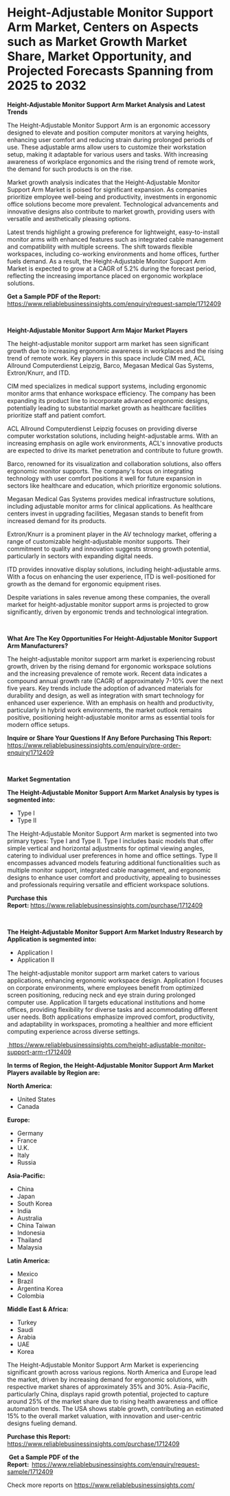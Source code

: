 <p><h1>Height-Adjustable Monitor Support Arm Market, Centers on Aspects such as Market Growth Market Share, Market Opportunity, and Projected Forecasts Spanning from 2025 to 2032</h1></p><p><strong>Height-Adjustable Monitor Support Arm Market Analysis and Latest Trends</strong></p>
<p><p>The Height-Adjustable Monitor Support Arm is an ergonomic accessory designed to elevate and position computer monitors at varying heights, enhancing user comfort and reducing strain during prolonged periods of use. These adjustable arms allow users to customize their workstation setup, making it adaptable for various users and tasks. With increasing awareness of workplace ergonomics and the rising trend of remote work, the demand for such products is on the rise.</p><p>Market growth analysis indicates that the Height-Adjustable Monitor Support Arm Market is poised for significant expansion. As companies prioritize employee well-being and productivity, investments in ergonomic office solutions become more prevalent. Technological advancements and innovative designs also contribute to market growth, providing users with versatile and aesthetically pleasing options.</p><p>Latest trends highlight a growing preference for lightweight, easy-to-install monitor arms with enhanced features such as integrated cable management and compatibility with multiple screens. The shift towards flexible workspaces, including co-working environments and home offices, further fuels demand. As a result, the Height-Adjustable Monitor Support Arm Market is expected to grow at a CAGR of 5.2% during the forecast period, reflecting the increasing importance placed on ergonomic workplace solutions.</p></p>
<p><strong>Get a Sample PDF of the Report:&nbsp;</strong> <a href="https://www.reliablebusinessinsights.com/enquiry/request-sample/1712409?utm_campaign=57&utm_medium=2&utm_source=Github&utm_content=ia&utm_term=11012025&utm_id=height-adjustable-monitor-support-arm">https://www.reliablebusinessinsights.com/enquiry/request-sample/1712409</a></p>
<p>&nbsp;</p>
<p><strong>Height-Adjustable Monitor Support Arm Major Market Players</strong></p>
<p><p>The height-adjustable monitor support arm market has seen significant growth due to increasing ergonomic awareness in workplaces and the rising trend of remote work. Key players in this space include CIM med, ACL Allround Computerdienst Leipzig, Barco, Megasan Medical Gas Systems, Extron/Knurr, and ITD.</p><p>CIM med specializes in medical support systems, including ergonomic monitor arms that enhance workspace efficiency. The company has been expanding its product line to incorporate advanced ergonomic designs, potentially leading to substantial market growth as healthcare facilities prioritize staff and patient comfort.</p><p>ACL Allround Computerdienst Leipzig focuses on providing diverse computer workstation solutions, including height-adjustable arms. With an increasing emphasis on agile work environments, ACL's innovative products are expected to drive its market penetration and contribute to future growth.</p><p>Barco, renowned for its visualization and collaboration solutions, also offers ergonomic monitor supports. The company's focus on integrating technology with user comfort positions it well for future expansion in sectors like healthcare and education, which prioritize ergonomic solutions.</p><p>Megasan Medical Gas Systems provides medical infrastructure solutions, including adjustable monitor arms for clinical applications. As healthcare centers invest in upgrading facilities, Megasan stands to benefit from increased demand for its products.</p><p>Extron/Knurr is a prominent player in the AV technology market, offering a range of customizable height-adjustable monitor supports. Their commitment to quality and innovation suggests strong growth potential, particularly in sectors with expanding digital needs.</p><p>ITD provides innovative display solutions, including height-adjustable arms. With a focus on enhancing the user experience, ITD is well-positioned for growth as the demand for ergonomic equipment rises.</p><p>Despite variations in sales revenue among these companies, the overall market for height-adjustable monitor support arms is projected to grow significantly, driven by ergonomic trends and technological integration.</p></p>
<p>&nbsp;</p>
<p><strong>What Are The Key Opportunities For Height-Adjustable Monitor Support Arm Manufacturers?</strong></p>
<p><p>The height-adjustable monitor support arm market is experiencing robust growth, driven by the rising demand for ergonomic workspace solutions and the increasing prevalence of remote work. Recent data indicates a compound annual growth rate (CAGR) of approximately 7-10% over the next five years. Key trends include the adoption of advanced materials for durability and design, as well as integration with smart technology for enhanced user experience. With an emphasis on health and productivity, particularly in hybrid work environments, the market outlook remains positive, positioning height-adjustable monitor arms as essential tools for modern office setups.</p></p>
<p><strong>Inquire or Share Your Questions If Any Before Purchasing This Report:</strong> <a href="https://www.reliablebusinessinsights.com/enquiry/pre-order-enquiry/1712409?utm_campaign=57&utm_medium=2&utm_source=Github&utm_content=ia&utm_term=11012025&utm_id=height-adjustable-monitor-support-arm">https://www.reliablebusinessinsights.com/enquiry/pre-order-enquiry/1712409</a></p>
<p>&nbsp;</p>
<p><strong>Market Segmentation</strong></p>
<p><strong>The Height-Adjustable Monitor Support Arm Market Analysis by types is segmented into:</strong></p>
<p><ul><li>Type I</li><li>Type II</li></ul></p>
<p><p>The Height-Adjustable Monitor Support Arm market is segmented into two primary types: Type I and Type II. Type I includes basic models that offer simple vertical and horizontal adjustments for optimal viewing angles, catering to individual user preferences in home and office settings. Type II encompasses advanced models featuring additional functionalities such as multiple monitor support, integrated cable management, and ergonomic designs to enhance user comfort and productivity, appealing to businesses and professionals requiring versatile and efficient workspace solutions.</p></p>
<p><strong>Purchase this Report:&nbsp;</strong><a href="https://www.reliablebusinessinsights.com/purchase/1712409?utm_campaign=57&utm_medium=2&utm_source=Github&utm_content=ia&utm_term=11012025&utm_id=height-adjustable-monitor-support-arm">https://www.reliablebusinessinsights.com/purchase/1712409</a></p>
<p>&nbsp;</p>
<p><strong>The Height-Adjustable Monitor Support Arm Market Industry Research by Application is segmented into:</strong></p>
<p><ul><li>Application I</li><li>Application II</li></ul></p>
<p><p>The height-adjustable monitor support arm market caters to various applications, enhancing ergonomic workspace design. Application I focuses on corporate environments, where employees benefit from optimized screen positioning, reducing neck and eye strain during prolonged computer use. Application II targets educational institutions and home offices, providing flexibility for diverse tasks and accommodating different user needs. Both applications emphasize improved comfort, productivity, and adaptability in workspaces, promoting a healthier and more efficient computing experience across diverse settings.</p></p>
<p><a href="https://www.reliablebusinessinsights.com/height-adjustable-monitor-support-arm-r1712409?utm_campaign=57&utm_medium=2&utm_source=Github&utm_content=ia&utm_term=11012025&utm_id=height-adjustable-monitor-support-arm">&nbsp;https://www.reliablebusinessinsights.com/height-adjustable-monitor-support-arm-r1712409</a></p>
<p><strong>In terms of Region, the Height-Adjustable Monitor Support Arm Market Players available by Region are:</strong></p>
<p>
    <p> <strong> North America: </strong>
        <ul>
            <li>United States</li>
            <li>Canada</li>
        </ul>
        </p> 
    <p> <strong> Europe: </strong>
        <ul>
            <li>Germany</li>
            <li>France</li>
            <li>U.K.</li>
            <li>Italy</li>
            <li>Russia</li>
        </ul>
        </p> 
    <p> <strong> Asia-Pacific: </strong>
        <ul>
            <li>China</li>
            <li>Japan</li>
            <li>South Korea</li>
            <li>India</li>
            <li>Australia</li>
            <li>China Taiwan</li>
            <li>Indonesia</li>
            <li>Thailand</li>
            <li>Malaysia</li>
        </ul>
        </p> 
    <p> <strong> Latin America: </strong>
        <ul>
            <li>Mexico</li>
            <li>Brazil</li>
            <li>Argentina Korea</li>
            <li>Colombia</li>
        </ul>
        </p> 
    <p> <strong> Middle East & Africa: </strong>
        <ul>
            <li>Turkey</li>
            <li>Saudi</li>
            <li>Arabia</li>
            <li>UAE</li>
            <li>Korea</li>
        </ul>
    </p>
    </p>
<p><p>The Height-Adjustable Monitor Support Arm Market is experiencing significant growth across various regions. North America and Europe lead the market, driven by increasing demand for ergonomic solutions, with respective market shares of approximately 35% and 30%. Asia-Pacific, particularly China, displays rapid growth potential, projected to capture around 25% of the market share due to rising health awareness and office automation trends. The USA shows stable growth, contributing an estimated 15% to the overall market valuation, with innovation and user-centric designs fueling demand.</p></p>
<p><strong>Purchase this Report: </strong><a href="https://www.reliablebusinessinsights.com/purchase/1712409?utm_campaign=57&utm_medium=2&utm_source=Github&utm_content=ia&utm_term=11012025&utm_id=height-adjustable-monitor-support-arm">https://www.reliablebusinessinsights.com/purchase/1712409</a></p>
<p>&nbsp;<strong>Get a Sample PDF of the Report:&nbsp;&nbsp;</strong><a href="https://www.reliablebusinessinsights.com/enquiry/request-sample/1712409?utm_campaign=57&utm_medium=2&utm_source=Github&utm_content=ia&utm_term=11012025&utm_id=height-adjustable-monitor-support-arm">https://www.reliablebusinessinsights.com/enquiry/request-sample/1712409</a></p>
<p><strong></strong></p>
<p>Check more reports on <a href="https://www.reliablebusinessinsights.com/?utm_campaign=57&utm_medium=2&utm_source=Github&utm_content=ia&utm_term=11012025&utm_id=height-adjustable-monitor-support-arm">https://www.reliablebusinessinsights.com/</a></p>